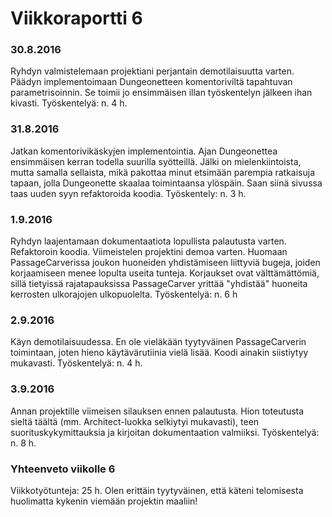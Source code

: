 Viikkoraportti 6
================

### 30.8.2016

Ryhdyn valmistelemaan projektiani perjantain demotilaisuutta varten. Päädyn implementoimaan Dungeonetteen komentoriviltä tapahtuvan parametrisoinnin. Se toimii jo ensimmäisen illan työskentelyn jälkeen ihan kivasti. 
Työskentelyä: n. 4 h.

### 31.8.2016

Jatkan komentorivikäskyjen implementointia. Ajan Dungeonettea ensimmäisen kerran todella suurilla syötteillä. Jälki on mielenkiintoista, mutta samalla sellaista, mikä pakottaa minut etsimään parempia ratkaisuja tapaan, jolla Dungeonette skaalaa toimintaansa ylöspäin. Saan siinä sivussa taas uuden syyn refaktoroida koodia.
Työskentely: n. 3 h.

### 1.9.2016

Ryhdyn laajentamaan dokumentaatiota lopullista palautusta varten. Refaktoroin koodia. Viimeistelen projektini demoa varten. Huomaan PassageCarverissa joukon huoneiden yhdistämiseen liittyviä bugeja, joiden korjaamiseen menee lopulta useita tunteja. Korjaukset ovat välttämättömiä, sillä tietyissä rajatapauksissa PassageCarver yrittää "yhdistää" huoneita kerrosten ulkorajojen ulkopuolelta.
Työskentelyä: n. 6 h

### 2.9.2016

Käyn demotilaisuudessa. En ole vieläkään tyytyväinen PassageCarverin toimintaan, joten hieno käytävärutiinia vielä lisää. Koodi ainakin siistiytyy mukavasti.
Työskentelyä: n. 4 h.

### 3.9.2016

Annan projektille viimeisen silauksen ennen palautusta. Hion toteutusta sieltä täältä (mm. Architect-luokka selkiytyi mukavasti), teen suorituskykymittauksia ja kirjoitan dokumentaation valmiiksi.
Työskentelyä: n. 8 h.

### Yhteenveto viikolle 6
Viikkotyötunteja: 25 h. Olen erittäin tyytyväinen, että käteni telomisesta huolimatta kykenin viemään projektin maaliin!
